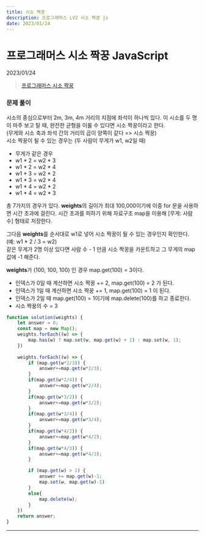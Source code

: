 ```yaml
---
title: 시소 짝꿍
description: 프로그래머스 LV2 시소 짝꿍 js
date: 2023/01/24
---
```


# 프로그래머스 시소 짝꿍 JavaScript
<div class="flex justify-end text-sm">2023/01/24</div>

> <a href="https://school.programmers.co.kr/learn/courses/30/lessons/152996#" target="_blank" class="font-bold">프로그래머스 시소 짝꿍</a>

### 문제 풀이
시소의 중심으로부터 2m, 3m, 4m 거리의 지점에 좌석이 하나씩 있다. 이 시소를 두 명이 마주 보고 탈 때, 완전한 균형을 이룰 수 있다면 시소 짝꿍이라고 한다.  
(무게와 시소 축과 좌석 간의 거리의 곱이 양쪽이 같다 => 시소 짝꿍)  
시소 짝꿍이 될 수 있는 경우는 (두 사람이 무게가 w1, w2일 때)
- 무게가 같은 경우  
- w1 * 2 = w2 * 3  
- w1 * 2 = w2 * 4  
- w1 * 3 = w2 * 2  
- w1 * 3 = w2 * 4  
- w1 * 4 = w2 * 2  
- w1 * 4 = w2 * 3  

총 7가지의 경우가 있다. **weights**의 길이가 최대 100,000이기에 이중 for 문을 사용하면 시간 초과에 걸린다. 시간 초과를 피하기 위해 자료구조 map을 이용해 \[무게: 사람 수] 형태로 저장한다.  

그다음 **weights**를 순서대로 w1로 넣어 시소 짝꿍이 될 수 있는 경우인지 확인한다. (예: w1 * 2 / 3 = w2)  
같은 무게가 2명 이상 있다면 사람 수 - 1 만큼 시소 짝꿍을 카운트하고 그 무게의 map 값에 -1 해준다.  

**weights**가 (100, 100, 100) 인 경우 map.get(100) = 3이다.  
- 인덱스가 0일 때 계산하면 시소 짝꿍 += 2, map.get(100) = 2 가 된다.  
- 인덱스가 1일 때 계산하면 시소 짝꿍 += 1, map.get(100) = 1 이 된다.  
- 인덱스가 2일 때 map.get(100) = 1이기에 map.delete(100)를 하고 종료한다.  
- 시소 짝꿍의 수 = 3 
```js
function solution(weights) {
    let answer = 0;
    const map = new Map();
    weights.forEach((w) => {
        map.has(w) ? map.set(w, map.get(w) + 1) : map.set(w, 1);
    })
    
    weights.forEach((w) => {
        if (map.get(w*2/3)) {
            answer+=map.get(w*2/3);
        }
        if(map.get(w*2/4)) {
            answer+=map.get(w*2/4);
        }
        if(map.get(w*3/2)) {
            answer+=map.get(w*3/2);
        }
        if(map.get(w*3/4)) {
            answer+=map.get(w*3/4);
        }
        if(map.get(w*4/2)) {
            answer+=map.get(w*4/2);
        }
        if(map.get(w*4/3)) {
            answer+=map.get(w*4/3);
        }

        if (map.get(w) > 1) {
            answer += map.get(w)-1;
            map.set(w, map.get(w)-1)
        }
        else{
            map.delete(w);
        }
    })
    return answer;
}
```

---